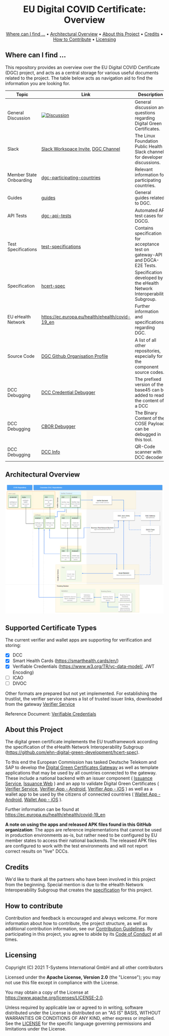 <h1 align="center">
 EU Digital COVID Certificate: Overview
</h1>

<p align="center">
    <a href="#where-can-i-find-">Where can I find ...</a> •
    <a href="#architectural-overview">Architectural Overview</a> •
    <a href="#about-this-project">About this Project</a> •
    <a href="#credits">Credits</a> •
    <a href="#how-to-contribute">How to Contribute</a> •
    <a href="#licensing">Licensing</a>
</p>

## Where can I find ... 

This repository provides an overview over the EU Digital COVID Certificate (DGC) project, and acts as a central storage for various useful documents related to the project. The table below acts as navigation aid to find the information you are looking for.

| Topic                   | Link                                            | Description                                                                  |
|-------------------------|-------------------------------------------------|------------------------------------------------------------------------------|
| General Discussion      |  [![Discussion](https://img.shields.io/github/issues/eu-digital-green-certificates/dgc-overview?style=flat)](/../../issues) | General discussion and questions regarding Digital Green Certificates. |
| Slack                   | [Slack Workspace Invite], [DGC Channel]                | The Linux Foundation Public Health Slack channel for developer discussions.  |
| Member State Onboarding | [dgc-participating-countries]                   | Relevant information for participating countries.                            |
| Guides                  | [guides]                                        | General guides related to DGC.                                               |
| API Tests               | [dgc-api-tests]                                 | Automated API test cases for DGCG.                                           |
| Test Specifications     | [test-specifications]                           | Contains specification for acceptance test on gateway-API and DGCA-E2E Tests.   | 
| Specification           | [hcert-spec]                                    | Specification developed by the eHealth Network Interoperability Subgroup.    |
| EU eHealth Network      | https://ec.europa.eu/health/ehealth/covid-19_en | Further information and specifications regarding DGC.                        |
| Source Code             | [DGC Github Organisation Profile]               | A list of all other repositories, especially for the component source codes. |
| DCC Debugging           | [DCC Credential Debugger]                       | The prefixed version of the base45 can be added to read the content of a DCC |
| DCC Debugging           | [CBOR Debugger]                                 | The Binary Content of the COSE Payload can be debugged in this tool. 
| DCC Debugging           | [DCC Info]                                 | QR-Code scanner with DCC decoder 



[dgc-participating-countries]: https://github.com/eu-digital-green-certificates/dgc-participating-countries
[onboarding checklist]: https://github.com/eu-digital-green-certificates/dgc-participating-countries/blob/main/gateway/OnboardingChecklist.md
[guides]: ./guides
[test-specifications]: ./test-specification
[dgc-api-tests]: https://github.com/eu-digital-green-certificates/dgc-api-tests
[hcert-spec]: https://github.com/ehn-digital-green-development/hcert-spec
[Slack Workspace Invite]: https://join.slack.com/t/lfpublichealth/shared_invite/zt-e9vj5tl2-DFJ6z~q0Y6_Tm_SZVymctw
[DGC channel]: https://lfpublichealth.slack.com/archives/C01UZFNU3M0
[DGC Github Organisation Profile]: https://github.com/eu-digital-green-certificates
[DCC Credential Debugger]: https://github.pathcheck.org/debug.html
[CBOR Debugger]: http://cbor.me/
[DCC Info]: https://github.com/chrloch/dcc-info

## Architectural Overview

![Architectural Overview](./images/OverviewDGC.png)

## Supported Certificate Types

The current verifier and wallet apps are supporting for verification and storing: 
- [x] DCC 
- [x] Smart Health Cards (https://smarthealth.cards/en/)
- [x] Verifiable Credentials (https://www.w3.org/TR/vc-data-model/, JWT Encoding)
- [ ] ICAO
- [ ] DIVOC

Other formats are prepared but not yet implemented. For establishing the trustlist, the verifier service shares a list of trusted issuer links, downloaded from the gateway [Verifier Service](https://github.com/eu-digital-green-certificates/dgca-verifier-service)

Reference Document: [Verifiable Credentials](https://github.com/eu-digital-green-certificates/dgc-overview/blob/main/guides/VerifiableCredentials.md)

## About this Project

The digital green certificate implements the EU trustframework according the specification of the eHealth Network Interoperability Subgroup (https://github.com/ehn-digital-green-development/hcert-spec). 

To this end the European Commission has tasked Deutsche Telekom and SAP to develop the [Digital Green Certificates Gateway](https://github.com/eu-digital-green-certificates/dgc-gateway) as well as template applications that may be used by all countries connected to the gateway. These include a national backend with an issuer component ( [Issuance Service](https://github.com/eu-digital-green-certificates/dgca-issuance-service), [Issuance Web](https://github.com/eu-digital-green-certificates/dgca-issuance-web) ) and an app to validate Digital Green Certificates ( [Verifier Service](https://github.com/eu-digital-green-certificates/dgca-verifier-service), [Verifier App - Android](https://github.com/eu-digital-green-certificates/dgca-verifier-app-android), [Verifier App - iOS](https://github.com/eu-digital-green-certificates/dgca-verifier-app-ios) ) as well as a wallet app to be used by the citizens of connected countries ( [Wallet App - Android](https://github.com/eu-digital-green-certificates/dgca-wallet-app-android), [Wallet App - iOS](https://github.com/eu-digital-green-certificates/dgca-wallet-app-ios) ).

Further information can be found at https://ec.europa.eu/health/ehealth/covid-19_en 

**A note on using the apps and released APK files found in this GitHub organization**: The apps are reference implementations that cannot be used in production environments as-is, but rather need to be configured by EU member states to access their national backends. The released APK files are configured to work with the test environments and will not report correct results on "live" DCCs.

## Credits

We'd like to thank all the partners who have been involved in this project from the beginning. Special mention is due to the eHealth Network Interoperability Subgroup that creates the [specification](https://github.com/ehn-digital-green-development/hcert-spec) for this project. 


## How to contribute  

Contribution and feedback is encouraged and always welcome. For more information about how to contribute, the project structure, as well as additional contribution information, see our [Contribution Guidelines](./CONTRIBUTING.md). By participating in this project, you agree to abide by its [Code of Conduct](./CODE_OF_CONDUCT.md) at all times.

## Licensing

Copyright (C) 2021 T-Systems International GmbH and all other contributors

Licensed under the **Apache License, Version 2.0** (the "License"); you may not use this file except in compliance with the License.

You may obtain a copy of the License at https://www.apache.org/licenses/LICENSE-2.0.

Unless required by applicable law or agreed to in writing, software distributed under the License is distributed on an "AS IS" BASIS, WITHOUT WARRANTIES OR CONDITIONS OF ANY KIND, either express or implied. See the [LICENSE](./LICENSE) for the specific language governing permissions and limitations under the License.
